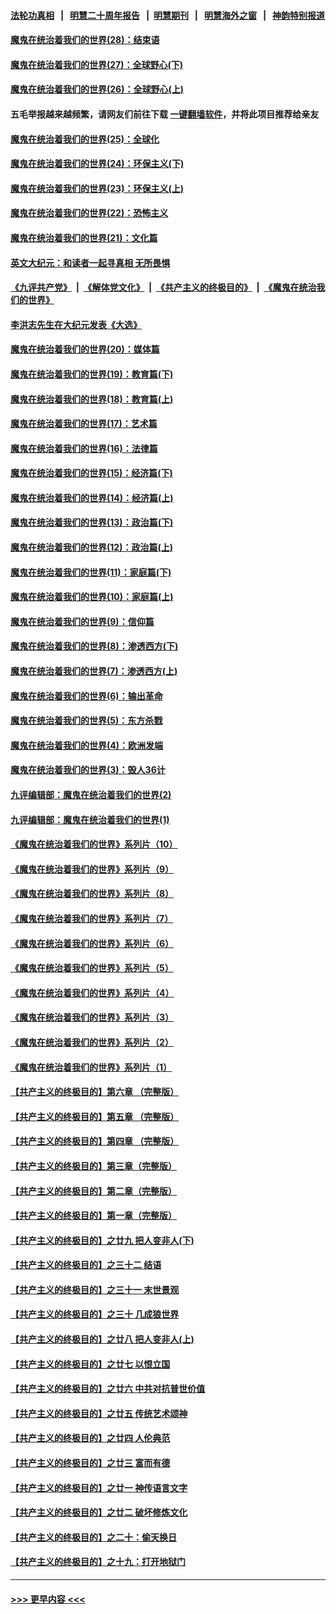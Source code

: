 #### [法轮功真相](https://github.com/gfw-breaker/truth/blob/master/README.md?t=0) &nbsp;&nbsp;|&nbsp;&nbsp; [明慧二十周年报告](https://github.com/gfw-breaker/mh-reports/blob/master/README.md?t=0) &nbsp;&nbsp;|&nbsp;&nbsp;[明慧期刊](https://github.com/gfw-breaker/mh-qikan) &nbsp;&nbsp;|&nbsp;&nbsp; [明慧海外之窗](https://github.com/gfw-breaker/mh-news/blob/master/README.md?t=0) &nbsp;&nbsp;|&nbsp;&nbsp; [神韵特别报道](https://github.com/gfw-breaker/mh-news/blob/master/shenyun.md?t=0)
#### [魔鬼在统治着我们的世界(28)：结束语](../pages/nsc422/n10936246.md?t=07080051) 
#### [魔鬼在统治着我们的世界(27)：全球野心(下)](../pages/nsc422/n10928319.md?t=07080051) 
#### [魔鬼在统治着我们的世界(26)：全球野心(上)](../pages/nsc422/n10900318.md?t=07080051) 
#### 五毛举报越来越频繁，请网友们前往下载 [一键翻墙软件](https://github.com/gfw-breaker/ssr-accounts)，并将此项目推荐给亲友
#### [魔鬼在统治着我们的世界(25)：全球化](../pages/nsc422/n10788205.md?t=07080051) 
#### [魔鬼在统治着我们的世界(24)：环保主义(下)](../pages/nsc422/n10695307.md?t=07080051) 
#### [魔鬼在统治着我们的世界(23)：环保主义(上)](../pages/nsc422/n10688613.md?t=07080051) 
#### [魔鬼在统治着我们的世界(22)：恐怖主义](../pages/nsc422/n10614727.md?t=07080051) 
#### [魔鬼在统治着我们的世界(21)：文化篇](../pages/nsc422/n10597706.md?t=07080051) 
#### [英文大纪元：和读者一起寻真相 无所畏惧](../pages/nsc422/n12542027.md?t=07080051) 
#### [《九评共产党》](https://github.com/begood0513/9ping.md/blob/master/README.md) &nbsp;|&nbsp; [《解体党文化》](../../../../jtdwh.md/blob/master/README.md)  &nbsp;|&nbsp; [《共产主义的终极目的》](../../../../gczydzjmd.md/blob/master/README.md) &nbsp;|&nbsp; [《魔鬼在统治我们的世界》](../../../../mgztzwmdsj.md/blob/master/README.md) 
#### [李洪志先生在大纪元发表《大选》](../pages/nsc422/n12534746.md?t=07080051) 
#### [魔鬼在统治着我们的世界(20)：媒体篇](../pages/nsc422/n10586579.md?t=07080051) 
#### [魔鬼在统治着我们的世界(19)：教育篇(下)](../pages/nsc422/n10564808.md?t=07080051) 
#### [魔鬼在统治着我们的世界(18)：教育篇(上)](../pages/nsc422/n10526970.md?t=07080051) 
#### [魔鬼在统治着我们的世界(17)：艺术篇](../pages/nsc422/n10499093.md?t=07080051) 
#### [魔鬼在统治着我们的世界(16)：法律篇](../pages/nsc422/n10485969.md?t=07080051) 
#### [魔鬼在统治着我们的世界(15)：经济篇(下)](../pages/nsc422/n10469975.md?t=07080051) 
#### [魔鬼在统治着我们的世界(14)：经济篇(上)](../pages/nsc422/n10457370.md?t=07080051) 
#### [魔鬼在统治着我们的世界(13)：政治篇(下)](../pages/nsc422/n10448270.md?t=07080051) 
#### [魔鬼在统治着我们的世界(12)：政治篇(上)](../pages/nsc422/n10444576.md?t=07080051) 
#### [魔鬼在统治着我们的世界(11)：家庭篇(下)](../pages/nsc422/n10440961.md?t=07080051) 
#### [魔鬼在统治着我们的世界(10)：家庭篇(上)](../pages/nsc422/n10435448.md?t=07080051) 
#### [魔鬼在统治着我们的世界(9)：信仰篇](../pages/nsc422/n10432159.md?t=07080051) 
#### [魔鬼在统治着我们的世界(8)：渗透西方(下)](../pages/nsc422/n10429603.md?t=07080051) 
#### [魔鬼在统治着我们的世界(7)：渗透西方(上)](../pages/nsc422/n10426013.md?t=07080051) 
#### [魔鬼在统治着我们的世界(6)：输出革命](../pages/nsc422/n10421536.md?t=07080051) 
#### [魔鬼在统治着我们的世界(5)：东方杀戮](../pages/nsc422/n10417707.md?t=07080051) 
#### [魔鬼在统治着我们的世界(4)：欧洲发端](../pages/nsc422/n10414890.md?t=07080051) 
#### [魔鬼在统治着我们的世界(3)：毁人36计](../pages/nsc422/n10411583.md?t=07080051) 
#### [九评编辑部：魔鬼在统治着我们的世界(2)](../pages/nsc422/n10410036.md?t=07080051) 
#### [九评编辑部：魔鬼在统治着我们的世界(1)](../pages/nsc422/n10406825.md?t=07080051) 
#### [《魔鬼在统治着我们的世界》系列片（10）](../pages/nsc422/n12292670.md?t=07080051) 
#### [《魔鬼在统治着我们的世界》系列片（9）](../pages/nsc422/n12290859.md?t=07080051) 
#### [《魔鬼在统治着我们的世界》系列片（8）](../pages/nsc422/n12287445.md?t=07080051) 
#### [《魔鬼在统治着我们的世界》系列片（7）](../pages/nsc422/n12283425.md?t=07080051) 
#### [《魔鬼在统治着我们的世界》系列片（6）](../pages/nsc422/n12282314.md?t=07080051) 
#### [《魔鬼在统治着我们的世界》系列片（5）](../pages/nsc422/n12281419.md?t=07080051) 
#### [《魔鬼在统治着我们的世界》系列片（4）](../pages/nsc422/n12274024.md?t=07080051) 
#### [《魔鬼在统治着我们的世界》系列片（3）](../pages/nsc422/n12271322.md?t=07080051) 
#### [《魔鬼在统治着我们的世界》系列片（2）](../pages/nsc422/n12269049.md?t=07080051) 
#### [《魔鬼在统治着我们的世界》系列片（1）](../pages/nsc422/n12267575.md?t=07080051) 
#### [【共产主义的终极目的】第六章 （完整版）](../pages/nsc422/n11428913.md?t=07080051) 
#### [【共产主义的终极目的】第五章 （完整版）](../pages/nsc422/n11428912.md?t=07080051) 
#### [【共产主义的终极目的】第四章 （完整版）](../pages/nsc422/n11428907.md?t=07080051) 
#### [【共产主义的终极目的】第三章（完整版）](../pages/nsc422/n11428848.md?t=07080051) 
#### [【共产主义的终极目的】第二章（完整版）](../pages/nsc422/n11428831.md?t=07080051) 
#### [【共产主义的终极目的】第一章（完整版）](../pages/nsc422/n11417651.md?t=07080051) 
#### [【共产主义的终极目的】之廿九 把人变非人(下)](../pages/nsc422/n11344140.md?t=07080051) 
#### [【共产主义的终极目的】之三十二 结语](../pages/nsc422/n11360535.md?t=07080051) 
#### [【共产主义的终极目的】之三十一 末世景观](../pages/nsc422/n11351129.md?t=07080051) 
#### [【共产主义的终极目的】之三十 几成狼世界](../pages/nsc422/n11348280.md?t=07080051) 
#### [【共产主义的终极目的】之廿八 把人变非人(上)](../pages/nsc422/n11340492.md?t=07080051) 
#### [【共产主义的终极目的】之廿七 以恨立国](../pages/nsc422/n11336944.md?t=07080051) 
#### [【共产主义的终极目的】之廿六 中共对抗普世价值](../pages/nsc422/n11324785.md?t=07080051) 
#### [【共产主义的终极目的】之廿五 传统艺术颂神](../pages/nsc422/n11296396.md?t=07080051) 
#### [【共产主义的终极目的】之廿四 人伦典范](../pages/nsc422/n11296397.md?t=07080051) 
#### [【共产主义的终极目的】之廿三 富而有德](../pages/nsc422/n11283598.md?t=07080051) 
#### [【共产主义的终极目的】之廿一 神传语言文字](../pages/nsc422/n11263265.md?t=07080051) 
#### [【共产主义的终极目的】之廿二 破坏修炼文化](../pages/nsc422/n11245728.md?t=07080051) 
#### [【共产主义的终极目的】之二十：偷天换日](../pages/nsc422/n11238846.md?t=07080051) 
#### [【共产主义的终极目的】之十九：打开地狱门](../pages/nsc422/n11206376.md?t=07080051) 

----
#### [ >>> 更早内容 <<< ](../indexes/nsc422-earlier.md)

